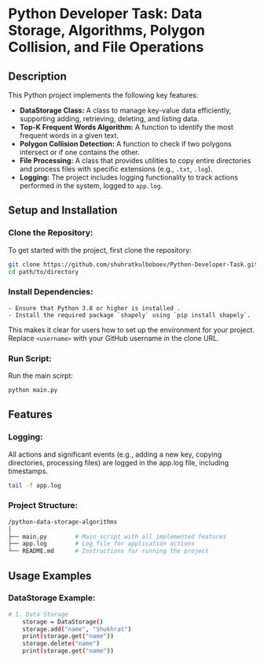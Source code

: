 # Python Developer Task: Data Storage, Algorithms, Polygon Collision, and File Operations

## Description
This Python project implements the following key features:

- **DataStorage Class:** A class to manage key-value data efficiently, supporting adding, retrieving, deleting, and listing data.
- **Top-K Frequent Words Algorithm:** A function to identify the most frequent words in a given text.
- **Polygon Collision Detection:** A function to check if two polygons intersect or if one contains the other.
- **File Processing:** A class that provides utilities to copy entire directories and process files with specific extensions (e.g., `.txt`, `.log`).
- **Logging:** The project includes logging functionality to track actions performed in the system, logged to `app.log`.

## Setup and Installation

### Clone the Repository:
To get started with the project, first clone the repository:
```bash
git clone https://github.com/shuhratkulboboev/Python-Developer-Task.git
cd path/to/directory
 ```

### Install Dependencies: 
    - Ensure that Python 3.8 or higher is installed .
    - Install the required package `shapely` using `pip install shapely`.

This makes it clear for users how to set up the environment for your project. Replace `<username>` with your GitHub username in the clone URL.
### Run Script: 
Run the main scirpt:
```bash
python main.py
 ```

## Features
### Logging:
All actions and significant events (e.g., adding a new key, copying directories, processing files) are logged in the app.log file, including timestamps.
```bash
tail -f app.log
 ```
### Project Structure:
```bash
/python-data-storage-algorithms
│
├── main.py        # Main script with all implemented features
├── app.log        # Log file for application actions
└── README.md      # Instructions for running the project
 ```
## Usage Examples
### DataStorage Example:
```bash
# 1. Data Storage
    storage = DataStorage()
    storage.add("name", "Shukhrat")
    print(storage.get("name"))  
    storage.delete("name")
    print(storage.get("name"))
 ```
